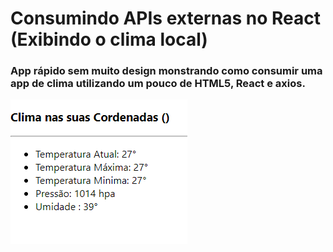 # Consumindo APIs externas no React (Exibindo o clima local)

### App rápido sem muito design monstrando como consumir uma app de clima utilizando um pouco de HTML5, React e axios.


![Crud imagem](https://github.com/phdev182/API-externa-com-React/blob/master/Weather.png)
